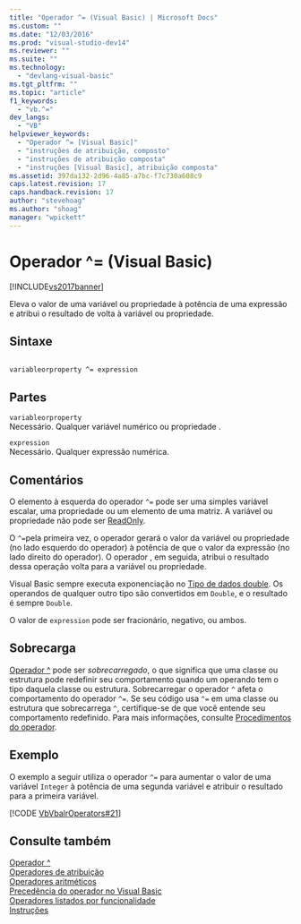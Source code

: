 ```yaml
---
title: "Operador ^= (Visual Basic) | Microsoft Docs"
ms.custom: ""
ms.date: "12/03/2016"
ms.prod: "visual-studio-dev14"
ms.reviewer: ""
ms.suite: ""
ms.technology: 
  - "devlang-visual-basic"
ms.tgt_pltfrm: ""
ms.topic: "article"
f1_keywords: 
  - "vb.^="
dev_langs: 
  - "VB"
helpviewer_keywords: 
  - "Operador ^= [Visual Basic]"
  - "instruções de atribuição, composto"
  - "instruções de atribuição composta"
  - "instruções [Visual Basic], atribuição composta"
ms.assetid: 397da132-2d96-4a85-a7bc-f7c730a608c9
caps.latest.revision: 17
caps.handback.revision: 17
author: "stevehoag"
ms.author: "shoag"
manager: "wpickett"
---
```

# Operador ^= (Visual Basic)
[!INCLUDE[vs2017banner](../../../csharp/includes/vs2017banner.md)]

Eleva o valor de uma variável ou propriedade à potência de uma expressão e atribui o resultado de volta à variável ou propriedade.  
  
## Sintaxe  
  
```  
  
variableorproperty ^= expression  
```  
  
## Partes  
 `variableorproperty`  
 Necessário.  Qualquer variável numérico ou propriedade .  
  
 `expression`  
 Necessário.  Qualquer expressão numérica.  
  
## Comentários  
 O elemento à esquerda do operador `^=` pode ser uma simples variável escalar, uma propriedade ou um elemento de uma matriz.  A variável ou propriedade não pode ser [ReadOnly](../../../visual-basic/language-reference/modifiers/readonly.md).  
  
 O `^=`pela primeira vez, o operador gerará o valor da variável ou propriedade \(no lado esquerdo do operador\) à potência de que o valor da expressão \(no lado direito do operador\).   O operador , em seguida, atribui o resultado dessa operação volta para a variável ou propriedade.  
  
 Visual Basic sempre executa exponenciação no [Tipo de dados double](../../../visual-basic/language-reference/data-types/double-data-type.md).  Os operandos de qualquer outro tipo são convertidos em `Double`, e o resultado é sempre `Double`.  
  
 O valor de `expression` pode ser fracionário, negativo, ou ambos.  
  
## Sobrecarga  
 [Operador ^](../../../visual-basic/language-reference/operators/exponentiation-operator.md) pode ser *sobrecarregado*, o que significa que uma classe ou estrutura pode redefinir seu comportamento quando um operando tem o tipo daquela classe ou estrutura.  Sobrecarregar o operador `^` afeta o comportamento do operador `^=`.  Se seu código usa `^=` em uma classe ou estrutura que sobrecarrega `^`, certifique\-se de que você entende seu comportamento redefinido.  Para mais informações, consulte [Procedimentos do operador](../../../visual-basic/programming-guide/language-features/procedures/operator-procedures.md).  
  
## Exemplo  
 O exemplo a seguir utiliza o operador `^=` para aumentar o valor de uma   variável `Integer` à potência de uma segunda variável e atribuir o resultado para a primeira variável.  
  
 [!CODE [VbVbalrOperators#21](../CodeSnippet/VS_Snippets_VBCSharp/VbVbalrOperators#21)]  
  
## Consulte também  
 [Operador ^](../../../visual-basic/language-reference/operators/exponentiation-operator.md)   
 [Operadores de atribuição](../../../visual-basic/language-reference/operators/assignment-operators.md)   
 [Operadores aritméticos](../../../visual-basic/programming-guide/language-features/operators-and-expressions/arithmetic-operators.md)   
 [Precedência do operador no Visual Basic](../../../visual-basic/language-reference/operators/operator-precedence.md)   
 [Operadores listados por funcionalidade](../../../visual-basic/language-reference/operators/operators-listed-by-functionality.md)   
 [Instruções](../../../visual-basic/programming-guide/language-features/statements.md)